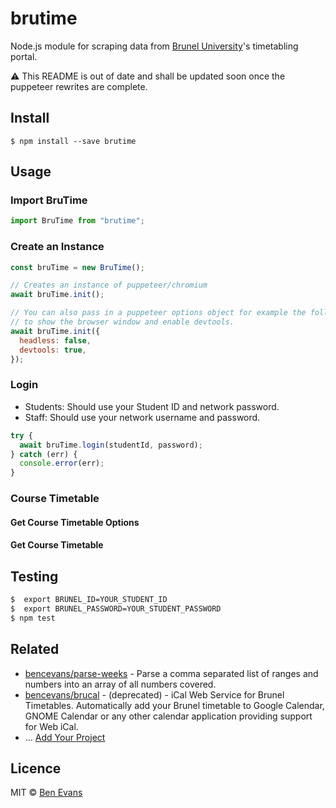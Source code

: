 # brutime

Node.js module for scraping data from [Brunel University](https://brunel.ac.uk)'s timetabling portal.

⚠️ This README is out of date and shall be updated soon once the puppeteer rewrites are complete.

## Install

    $ npm install --save brutime

## Usage

### Import BruTime

```js
import BruTime from "brutime";
```

### Create an Instance

```js
const bruTime = new BruTime();

// Creates an instance of puppeteer/chromium
await bruTime.init();

// You can also pass in a puppeteer options object for example the following
// to show the browser window and enable devtools.
await bruTime.init({
  headless: false,
  devtools: true,
});
```

### Login

- Students: Should use your Student ID and network password.
- Staff: Should use your network username and password.

```js
try {
  await bruTime.login(studentId, password);
} catch (err) {
  console.error(err);
}
```

### Course Timetable

#### Get Course Timetable Options

#### Get Course Timetable

## Testing

```sh
$  export BRUNEL_ID=YOUR_STUDENT_ID
$  export BRUNEL_PASSWORD=YOUR_STUDENT_PASSWORD
$ npm test
```

## Related

- [bencevans/parse-weeks](https://github.com/bencevans/parse-weeks) - Parse a comma separated list of ranges and numbers into an array of all numbers covered.
- [bencevans/brucal](https://github.com/bencevans/brucal) - (deprecated) - iCal Web Service for Brunel Timetables. Automatically add your Brunel timetable to Google Calendar, GNOME Calendar or any other calendar application providing support for Web iCal.
- ... [Add Your Project](https://github.com/bencevans/brutime/edit/main/README.md)

## Licence

MIT © [Ben Evans](http://bensbit.co.uk)
